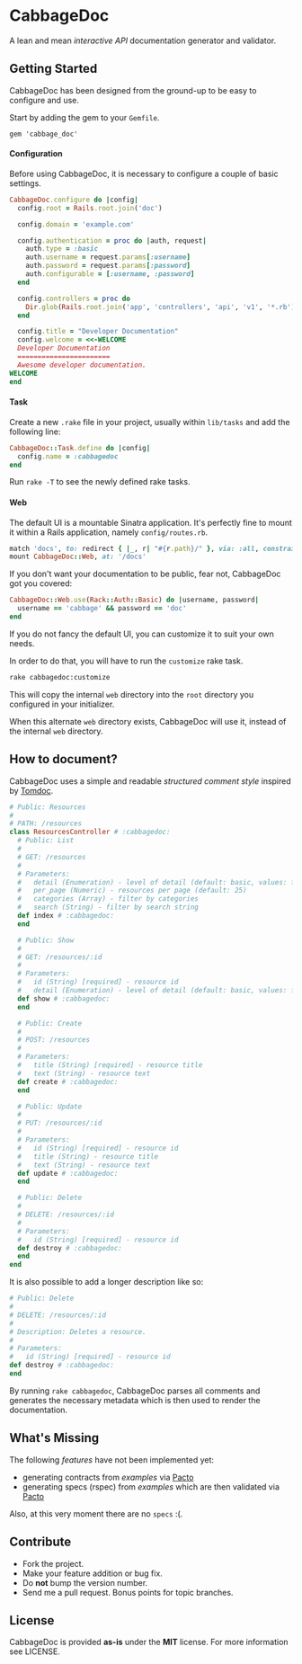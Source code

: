 CabbageDoc
==========
A lean and mean *interactive API* documentation generator and validator.

Getting Started
---------------
CabbageDoc has been designed from the ground-up to be easy to configure and use.

Start by adding the gem to your `Gemfile`.

```
gem 'cabbage_doc'
```

#### Configuration
Before using CabbageDoc, it is necessary to configure a couple of basic settings.

```ruby
CabbageDoc.configure do |config|
  config.root = Rails.root.join('doc')

  config.domain = 'example.com'

  config.authentication = proc do |auth, request|
    auth.type = :basic
    auth.username = request.params[:username]
    auth.password = request.params[:password]
    auth.configurable = [:username, :password]
  end

  config.controllers = proc do
    Dir.glob(Rails.root.join('app', 'controllers', 'api', 'v1', '*.rb')).sort
  end

  config.title = "Developer Documentation"
  config.welcome = <<-WELCOME
  Developer Documentation
  =======================
  Awesome developer documentation.
WELCOME
end
```

#### Task
Create a new `.rake` file in your project, usually within `lib/tasks` and add the following line:

```ruby
CabbageDoc::Task.define do |config|
  config.name = :cabbagedoc
end
```

Run `rake -T` to see the newly defined rake tasks.

#### Web
The default UI is a mountable Sinatra application. It's perfectly fine to mount
it within a Rails application, namely `config/routes.rb`.

```ruby
match 'docs', to: redirect { |_, r| "#{r.path}/" }, via: :all, constraints: lambda { |r| !r.original_fullpath.end_with?('/') }
mount CabbageDoc::Web, at: '/docs'
```

If you don't want your documentation to be public, fear not, CabbageDoc got you covered:

```ruby
CabbageDoc::Web.use(Rack::Auth::Basic) do |username, password|
  username == 'cabbage' && password == 'doc'
end
```

If you do not fancy the default UI, you can customize it to suit your own needs.

In order to do that, you will have to run the `customize` rake task.

```bash
rake cabbagedoc:customize
```

This will copy the internal `web` directory into the `root` directory you configured in your
initializer.

When this alternate `web` directory exists, CabbageDoc will use it, instead of the internal `web` directory.

How to document?
----------------
CabbageDoc uses a simple and readable *structured comment style* inspired by [Tomdoc](http://tomdoc.org/).

```ruby
# Public: Resources
#
# PATH: /resources
class ResourcesController # :cabbagedoc:
  # Public: List
  #
  # GET: /resources
  #
  # Parameters:
  #   detail (Enumeration) - level of detail (default: basic, values: full|basic)
  #   per_page (Numeric) - resources per page (default: 25)
  #   categories (Array) - filter by categories
  #   search (String) - filter by search string
  def index # :cabbagedoc:
  end

  # Public: Show
  #
  # GET: /resources/:id
  #
  # Parameters:
  #   id (String) [required] - resource id
  #   detail (Enumeration) - level of detail (default: basic, values: full|basic)
  def show # :cabbagedoc:
  end

  # Public: Create
  #
  # POST: /resources
  #
  # Parameters:
  #   title (String) [required] - resource title
  #   text (String) - resource text
  def create # :cabbagedoc:
  end

  # Public: Update
  #
  # PUT: /resources/:id
  #
  # Parameters:
  #   id (String) [required] - resource id
  #   title (String) - resource title
  #   text (String) - resource text
  def update # :cabbagedoc:
  end

  # Public: Delete
  #
  # DELETE: /resources/:id
  #
  # Parameters:
  #   id (String) [required] - resource id
  def destroy # :cabbagedoc:
  end
end
```

It is also possible to add a longer description like so:

```ruby
# Public: Delete
#
# DELETE: /resources/:id
#
# Description: Deletes a resource.
#
# Parameters:
#   id (String) [required] - resource id
def destroy # :cabbagedoc:
end
```

By running `rake cabbagedoc`, CabbageDoc parses all comments and generates
the necessary metadata which is then used to render the documentation.

What's Missing
--------------
The following *features* have not been implemented yet:

- generating contracts from *examples* via [Pacto](https://github.com/thoughtworks/pacto)
- generating specs (rspec) from *examples* which are then validated via [Pacto](https://github.com/thoughtworks/pacto)

Also, at this very moment there are no `specs` :(.

Contribute
----------
- Fork the project.
- Make your feature addition or bug fix.
- Do **not** bump the version number.
- Send me a pull request. Bonus points for topic branches.

License
-------
CabbageDoc is provided **as-is** under the **MIT** license.
For more information see LICENSE.
